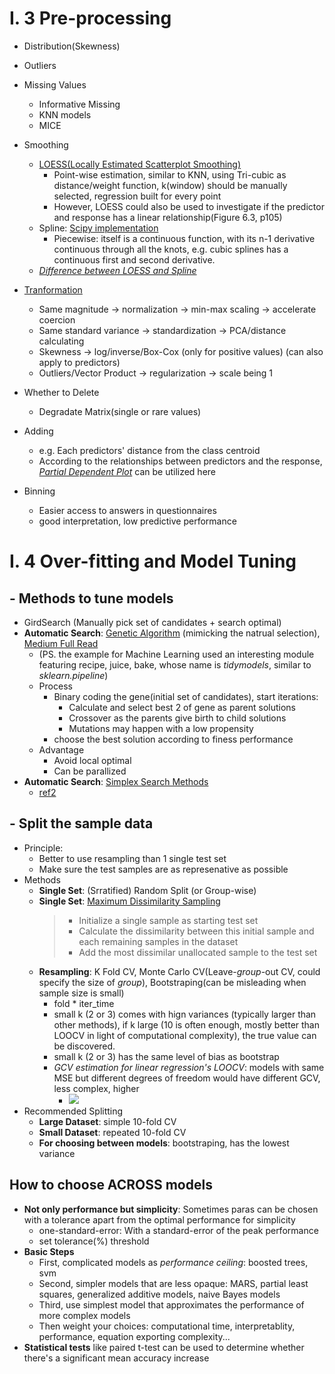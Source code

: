 # I. 3 Pre-processing  
- Distribution(Skewness)
- Outliers
- Missing Values
  - Informative Missing
  - KNN models
  - MICE
- Smoothing
  - [LOESS(Locally Estimated Scatterplot Smoothing)](https://towardsdatascience.com/loess-373d43b03564)
    - Point-wise estimation, similar to KNN, using Tri-cubic as distance/weight function, k(window) should be manually selected, regression built for every point
    - However, LOESS could also be used to investigate if the predictor and response has a linear relationship(Figure 6.3, p105)
  - Spline: [Scipy implementation](https://docs.scipy.org/doc/scipy/tutorial/interpolate.html)
    - Piecewise: itself is a continuous function, with its n-1 derivative continuous through all the knots, e.g. cubic splines has a continuous first and second derivative.
  - [*Difference between LOESS and Spline*](https://stats.stackexchange.com/a/20107)

- [Tranformation](https://github.com/XinyueYu16/Machine_Learning/blob/master/LearningNotes/Methodology_DataPreparation/dimensionless.md)
  - Same magnitude -> normalization -> min-max scaling -> accelerate coercion
  - Same standard variance -> standardization -> PCA/distance calculating
  - Skewness -> log/inverse/Box-Cox (only for positive values) (can also apply to predictors)
  - Outliers/Vector Product -> regularization -> scale being 1

- Whether to Delete
  - Degradate Matrix(single or rare values)
- Adding 
  - e.g. Each predictors' distance from the class centroid
  - According to the relationships between predictors and the response, [*Partial Dependent Plot*](https://christophm.github.io/interpretable-ml-book/pdp.html) can be utilized here
- Binning
  - Easier access to answers in questionnaires
  - good interpretation, low predictive performance

# I. 4 Over-fitting and Model Tuning
## - Methods to tune models
- GirdSearch (Manually pick set of candidates + search optimal)
- **Automatic Search**: [Genetic Algorithm](https://algoritmaonline.com/optimization-with-genetic-algorithm/#:~:text=Genetic%20Algorithm%20is%20an%20optimization%20algorithm%20that%20use,2%20main%20principles%3A%20natural%20selection%20and%20random%20mutation.) (mimicking the natrual selection), [Medium Full Read](https://medium.com/towards-data-science/genetic-algorithms-in-python-using-the-deap-library-e67f7ce4024c)
  - (PS. the example for Machine Learning used an interesting module featuring recipe, juice, bake, whose name is *tidymodels*, similar to *sklearn.pipeline*)
  - Process
    - Binary coding the gene(initial set of candidates), start iterations:
      - Calculate and select best 2 of gene as parent solutions
      - Crossover as the parents give birth to child solutions
      - Mutations may happen with a low propensity
    - choose the best solution according to finess performance
  - Advantage
    - Avoid local optimal
    - Can be parallized
- **Automatic Search**: [Simplex Search Methods](https://blog.csdn.net/weixin_45353822/article/details/105948285)
  - [ref2](https://www.shivajicollege.ac.in/sPanel/uploads/econtent/33dfc039a8d88fa01d763d5abcd1df20.pdf#:~:text=The%20simplex%20method%20provides%20a%20systematic%20search%20so,simplex%20method%20is%20presented%20in%20the%20next%20section.)
 
## - Split the sample data
- Principle: 
  - Better to use resampling than 1 single test set
  - Make sure the test samples are as represenative as possible
- Methods
  - **Single Set**: (Srratified) Random Split (or Group-wise)
  - **Single Set**: [Maximum Dissimilarity Sampling](https://scientistcafe.com/ids/datasplittingresampling.html)
    > - Initialize a single sample as starting test set
    > - Calculate the dissimilarity between this initial sample and each remaining samples in the dataset
    > - Add the most dissimilar unallocated sample to the test set
  - **Resampling**: K Fold CV, Monte Carlo CV(Leave-*group*-out CV, could specify the size of *group*), Bootstraping(can be misleading when sample size is small)
    - fold * iter_time
    - small k (2 or 3) comes with hign variances (typically larger than other methods), if k large (10 is often enough, mostly better than LOOCV in light of computational complexity), the true value can be discovered.
    - small k (2 or 3) has the same level of bias as bootstrap
    - *GCV estimation for linear regression's LOOCV*: models with same MSE but different degrees of freedom would have different GCV, less complex, higher
      - ![](https://latex.codecogs.com/svg.image?GCV&space;=&space;\frac{1}{n}\sum_{n}^{i=1}\left&space;(&space;\frac{y_i-\widehat{y_i}}{1-df/n}&space;\right&space;)^{2})
- Recommended Splitting
  - **Large Dataset**: simple 10-fold CV
  - **Small Dataset**: repeated 10-fold CV
  - **For choosing between models**: bootstraping, has the lowest variance

## How to choose ACROSS models
- **Not only performance but simplicity**: Sometimes paras can be chosen with a tolerance apart from the optimal performance for simplicity
  - one-standard-error: With a standard-error of the peak performance
  - set tolerance(%) threshold
- **Basic Steps**
  - First, complicated models as *performance ceiling*: boosted trees, svm
  - Second, simpler models that are less opaque: MARS, partial least squares, generalized additive models, naive Bayes models
  - Third, use simplest model that approximates the performance of more complex models
  - Then weight your choices: computational time, interpretablity, performance, equation exporting complexity... 
- **Statistical tests** like paired t-test can be used to determine whether there's a significant mean accuracy increase

  

